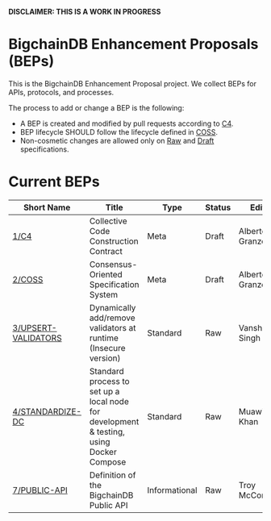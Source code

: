 **DISCLAIMER: THIS IS A WORK IN PROGRESS**

# BigchainDB Enhancement Proposals (BEPs)

This is the BigchainDB Enhancement Proposal project. We collect BEPs for APIs, protocols, and processes.

The process to add or change a BEP is the following:
- A BEP is created and modified by pull requests according to [C4](./1).
- BEP lifecycle SHOULD follow the lifecycle defined in [COSS](./2).
- Non-cosmetic changes are allowed only on [Raw](./2#raw-beps) and [Draft](./2#draft-beps) specifications.

# Current BEPs

Short Name    | Title                                                        | Type     | Status     | Editor
--------------|--------------------------------------------------------------|----------|------------|-------
[1/C4](1)     | Collective Code Construction Contract                        | Meta     | Draft      | Alberto Granzotto
[2/COSS](2)   | Consensus-Oriented Specification System                      | Meta     | Draft      | Alberto Granzotto
[3/UPSERT-VALIDATORS](3) | Dynamically add/remove validators at runtime (Insecure version)  | Standard | Raw | Vanshdeep Singh
[4/STANDARDIZE-DC](4) | Standard process to set up a local node for development & testing, using Docker Compose | Standard | Raw | Muawia Khan
[7/PUBLIC-API](7) | Definition of the BigchainDB Public API                  | Informational | Raw   | Troy McConaghy
